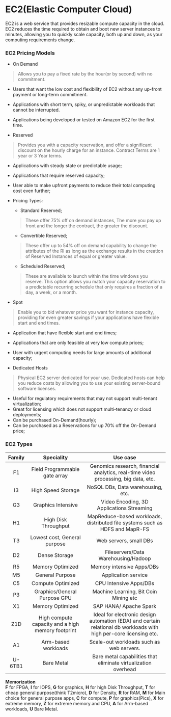 # EC2(Elastic Computer Cloud)   

EC2 is a web service that provides resizable compute capacity in the cloud. EC2 reduces the time required to obtain and boot new server instances to minutes, allowing you to quickly scale capacity, both up and down, as your computing requirements change.  

### EC2 Pricing Models  

* On Demand  
> Allows you to pay a fixed rate by the hour(or by second) with no commitment.  

  * Users that want the low cost and flexibility of EC2 without any up-front payment or long-term commitment.  
  * Applications with short term, spiky, or unpredictable workloads that cannot be interrupted.  
  * Applications being developed or tested on Amazon EC2 for the first time.  

* Reserved  
> Provides you with a capacity reservation, and offer a significant discount on the hourly charge for an instance. Contract Terms are 1 year or 3 Year terms.  

  * Applications with steady state or predictable usage;  
  * Applications that require reserved capacity;  
  * User able to make upfront payments to reduce their total computing cost even further;  

  * Pricing Types:  
    * Standard Reserved;  
    > These offer 75% off on demand instances, The more you pay up front and the longer the contract, the greater the discount.  

    * Convertible Reserved;  
    > These offer up to 54% off on demand capability to change the attributes of the RI as long as the exchange results in the creation of Reserved Instances of equal or greater value.  

    * Scheduled Reserved;  
    > These are available to launch within the time windows you reserve. This option allows you match your capacity reservation to a predictable recurring schedule that only requires a fraction of a day, a week, or a month.  

* Spot  
> Enable you to bid whatever price you want for instance capacity, providing for even greater savings if your applications have flexible start and end times.  

  * Application that have flexible start and end times;
  * Applications that are only feasible at very low compute prices;  
  * User with urgent computing needs for large amounts of additional capacity;  

* Dedicated Hosts  
> Physical EC2 server dedicated for your use. Dedicated hosts can help you reduce costs by allowing you to use your existing server-bound software licenses.  

  * Useful for regulatory requirements that may not support multi-tenant virtualization;  
  * Great for licensing which does not support multi-tenancy or cloud deployments;  
  * Can be purchased On-Demand(hourly);  
  * Can be purchased as a Reservations for up 70% off the On-Demand price;


### EC2 Types  

|Family| Speciality | Use case |
|:------:|:------------:|:---------:|
| F1 | Field Programmable<br/> gate array| Genomics research, financial analytics, real-time video<br/> processing, big data, etc. |
| I3| High Speed Storage| NoSQL DBs, Data warehousing, etc.|
| G3| Graphics Intensive| Video Encoding, 3D Applications Streaming|
| H1|  High Disk Throughput|  MapReduce-based workloads, distributed file systems such as HDFS and MapR-FS|
| T3| Lowest cost, General purpose| Web servers, small DBs|
| D2| Dense Storage| Fileservers/Data Warehousing/Hadoop|
| R5| Memory Optimized| Memory intensive Apps/DBs|
| M5| General Purpose| Application service|
| C5| Compute Optimized|  CPU Intensive Apps/DBs|  
| P3| Graphics/General Purpose GPU| Machine Learning, Bit Coin Mining etc|
| X1| Memory Optimized| SAP HANA/ Apache Spark|
| Z1D| High compute capacity and a high memory footprint| Ideal for electronic design automation (EDA) and certain relational db workloads with high per-core licensing etc.|
| A1| Arm-based workloads|  Scale-out workloads such as web servers.|
| U-6TB1| Bare Metal| Bare metal capabilities that eliminate virtualization overhead| 

**Memorization**  
**F** for FPGA, **I** for IOPS, **G** for graphics, **H** for high Disk Throughput, **T** for cheap general purpose(think T2micro), **D** for Density, **R** for RAM, **M** for Main choice for general purpose apps, **C** for compute, **P** for graphics(Pics), **X** for extreme memory, **Z** for extreme memory and CPU, **A** for Arm-based workloads, **U** Bare Metal.
